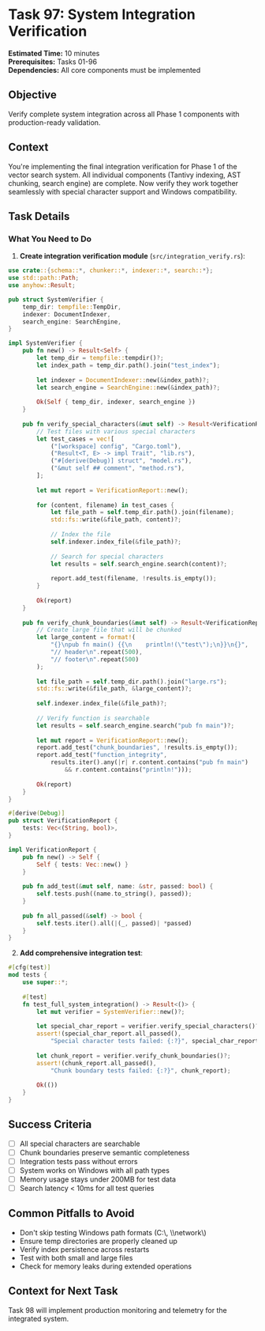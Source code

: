 # Task 97: System Integration Verification

**Estimated Time:** 10 minutes  
**Prerequisites:** Tasks 01-96  
**Dependencies:** All core components must be implemented

## Objective
Verify complete system integration across all Phase 1 components with production-ready validation.

## Context
You're implementing the final integration verification for Phase 1 of the vector search system. All individual components (Tantivy indexing, AST chunking, search engine) are complete. Now verify they work together seamlessly with special character support and Windows compatibility.

## Task Details

### What You Need to Do

1. **Create integration verification module** (`src/integration_verify.rs`):
```rust
use crate::{schema::*, chunker::*, indexer::*, search::*};
use std::path::Path;
use anyhow::Result;

pub struct SystemVerifier {
    temp_dir: tempfile::TempDir,
    indexer: DocumentIndexer,
    search_engine: SearchEngine,
}

impl SystemVerifier {
    pub fn new() -> Result<Self> {
        let temp_dir = tempfile::tempdir()?;
        let index_path = temp_dir.path().join("test_index");
        
        let indexer = DocumentIndexer::new(&index_path)?;
        let search_engine = SearchEngine::new(&index_path)?;
        
        Ok(Self { temp_dir, indexer, search_engine })
    }
    
    pub fn verify_special_characters(&mut self) -> Result<VerificationReport> {
        // Test files with various special characters
        let test_cases = vec![
            ("[workspace] config", "Cargo.toml"),
            ("Result<T, E> -> impl Trait", "lib.rs"),
            ("#[derive(Debug)] struct", "model.rs"),
            ("&mut self ## comment", "method.rs"),
        ];
        
        let mut report = VerificationReport::new();
        
        for (content, filename) in test_cases {
            let file_path = self.temp_dir.path().join(filename);
            std::fs::write(&file_path, content)?;
            
            // Index the file
            self.indexer.index_file(&file_path)?;
            
            // Search for special characters
            let results = self.search_engine.search(content)?;
            
            report.add_test(filename, !results.is_empty());
        }
        
        Ok(report)
    }
    
    pub fn verify_chunk_boundaries(&mut self) -> Result<VerificationReport> {
        // Create large file that will be chunked
        let large_content = format!(
            "{}\npub fn main() {{\n    println!(\"test\");\n}}\n{}",
            "// header\n".repeat(500),
            "// footer\n".repeat(500)
        );
        
        let file_path = self.temp_dir.path().join("large.rs");
        std::fs::write(&file_path, &large_content)?;
        
        self.indexer.index_file(&file_path)?;
        
        // Verify function is searchable
        let results = self.search_engine.search("pub fn main")?;
        
        let mut report = VerificationReport::new();
        report.add_test("chunk_boundaries", !results.is_empty());
        report.add_test("function_integrity", 
            results.iter().any(|r| r.content.contains("pub fn main") 
                && r.content.contains("println!")));
        
        Ok(report)
    }
}

#[derive(Debug)]
pub struct VerificationReport {
    tests: Vec<(String, bool)>,
}

impl VerificationReport {
    pub fn new() -> Self {
        Self { tests: Vec::new() }
    }
    
    pub fn add_test(&mut self, name: &str, passed: bool) {
        self.tests.push((name.to_string(), passed));
    }
    
    pub fn all_passed(&self) -> bool {
        self.tests.iter().all(|(_, passed)| *passed)
    }
}
```

2. **Add comprehensive integration test**:
```rust
#[cfg(test)]
mod tests {
    use super::*;
    
    #[test]
    fn test_full_system_integration() -> Result<()> {
        let mut verifier = SystemVerifier::new()?;
        
        let special_char_report = verifier.verify_special_characters()?;
        assert!(special_char_report.all_passed(), 
            "Special character tests failed: {:?}", special_char_report);
        
        let chunk_report = verifier.verify_chunk_boundaries()?;
        assert!(chunk_report.all_passed(),
            "Chunk boundary tests failed: {:?}", chunk_report);
        
        Ok(())
    }
}
```

## Success Criteria
- [ ] All special characters are searchable
- [ ] Chunk boundaries preserve semantic completeness
- [ ] Integration tests pass without errors
- [ ] System works on Windows with all path types
- [ ] Memory usage stays under 200MB for test data
- [ ] Search latency < 10ms for all test queries

## Common Pitfalls to Avoid
- Don't skip testing Windows path formats (C:\\, \\\\network\\)
- Ensure temp directories are properly cleaned up
- Verify index persistence across restarts
- Test with both small and large files
- Check for memory leaks during extended operations

## Context for Next Task
Task 98 will implement production monitoring and telemetry for the integrated system.